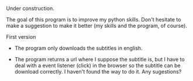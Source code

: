Under construction.

The goal of this program is to improve my python skills. Don't hesitate to make a suggestion to make it better (my skills and the program, of course).

First version

- The program only downloads the subtitles in english.

- The program returns a url where I suppose the subtitle is, but I have to deal with a event listener (click) in the browser so the subtitle can be download correctly. I haven't found the way to do it. Any sugestions?